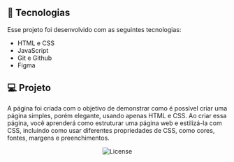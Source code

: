

## 🚀 Tecnologias

Esse projeto foi desenvolvido com as seguintes tecnologias:

- HTML e CSS
- JavaScript
- Git e Github
- Figma

## 💻 Projeto

A página foi criada com o objetivo de demonstrar como é possível criar uma página simples, porém elegante, usando apenas HTML e CSS. Ao criar essa página, você aprenderá como estruturar uma página web e estilizá-la com CSS, incluindo como usar diferentes propriedades de CSS, como cores, fontes, margens e preenchimentos.

<p align="center">
  <img alt="License" src="https://img.shields.io/static/v1?label=license&message=MIT&color=49AA26&labelColor=000000">
</p>


